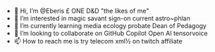 - 👋 Hi, I’m @Eberis £ ONE D&D "the likes of me"
- 👀 I’m interested in magic savant sign-on current astro~phlan
- 🌱 I’m currently learning media ecology probate Dean of Pedagogy
- 💞️ I’m looking to collaborate on GitHub Copilot Open AI tensorvoice
- 📫 How to reach me is try telecom xml½ on twitch affiliate

<!---
✨ Eberis ✨ repository Astra Nova Orion3°2 gala limit 0pa
--->
